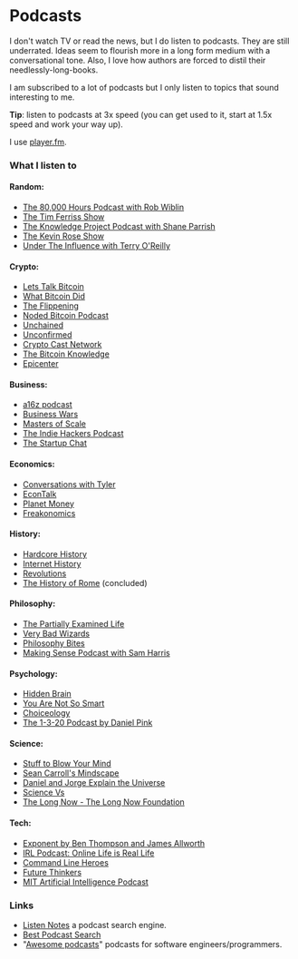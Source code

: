 # Podcasts

I don't watch TV or read the news, but I do listen to podcasts. They are still underrated. Ideas seem to flourish more in a long form medium with a conversational tone. Also, I love how authors are forced to distil their needlessly-long-books.

I am subscribed to a lot of podcasts but I only listen to topics that sound interesting to me.

**Tip**: listen to podcasts at 3x speed (you can get used to it, start at 1.5x speed and work your way up).

I use [player.fm](https://player.fm).

### What I listen to

#### **Random**:

* [The 80,000 Hours Podcast with Rob Wiblin](https://80000hours.org/podcast/)
* [The Tim Ferriss Show](https://tim.blog/podcast/)
* [The Knowledge Project Podcast with Shane Parrish](https://fs.blog/the-knowledge-project/)
* [The Kevin Rose Show](https://www.kevinrose.com/)
* [Under The Influence with Terry O'Reilly](https://www.cbc.ca/radio/undertheinfluence)

#### **Crypto**:

* [Lets Talk Bitcoin](https://letstalkbitcoin.com/)
* [What Bitcoin Did](https://www.whatbitcoindid.com/podcast/)
* [The Flippening](https://p.nomics.com/podcast)
* [Noded Bitcoin Podcast](https://noded.org/)
* [Unchained](https://unchainedpodcast.com/)
* [Unconfirmed](https://unconfirmed.libsyn.com/)
* [Crypto Cast Network](http://www.cryptocast.network/)
* [The Bitcoin Knowledge ](https://www.bitcoin.kn/)
* [Epicenter](https://epicenter.tv/)

#### **Business**:

* [a16z podcast](https://a16z.com/podcasts/)
* [Business Wars](https://wondery.com/shows/business-wars/)
* [Masters of Scale](https://mastersofscale.com/)
* [The Indie Hackers Podcast](https://www.indiehackers.com/podcast)
* [The Startup Chat](https://thestartupchat.com/)

#### **Economics**:

* [Conversations with Tyler](https://conversationswithtyler.com/)
* [EconTalk](http://www.econtalk.org/)
* [Planet Money](https://www.npr.org/podcasts/510289/planet-money)
* [Freakonomics](http://freakonomics.com/)

#### **History**:

* [Hardcore History ](https://www.dancarlin.com/hardcore-history-series/)
* [Internet History](http://www.internethistorypodcast.com/)
* [Revolutions](https://www.revolutionspodcast.com/) 
* [The History of Rome](https://thehistoryofrome.typepad.com/) \(concluded\)

#### **Philosophy**:

* [The Partially Examined Life](https://partiallyexaminedlife.com/)
* [Very Bad Wizards](https://verybadwizards.fireside.fm/)
* [Philosophy Bites](https://philosophybites.com/)
* [Making Sense Podcast with Sam Harris ](https://samharris.org/podcast/)

#### **Psychology**:

* [Hidden Brain](https://www.npr.org/podcasts/510308/hidden-brain)
* [You Are Not So Smart](https://youarenotsosmart.com/podcast/)
* [Choiceology](https://www.schwab.com/resource-center/podcast)
* [The 1-3-20 Podcast by Daniel Pink](https://itunes.apple.com/us/podcast/the-1-3-20-podcast/id1295773682?mt=2)

#### **Science**:

* [Stuff to Blow Your Mind](https://www.stufftoblowyourmind.com/podcasts)
* [Sean Carroll's Mindscape](https://www.preposterousuniverse.com/podcast/)
* [Daniel and Jorge Explain the Universe](https://www.danielandjorge.com/)
* [Science Vs](https://www.gimletmedia.com/science-vs)
* [The Long Now - The Long Now Foundation](http://longnow.org/seminars/podcast/)

#### **Tech**:

* [Exponent by Ben Thompson and James Allworth](https://exponent.fm/)
* [IRL Podcast: Online Life is Real Life](https://irlpodcast.org/)
* [Command Line Heroes ](https://www.redhat.com/en/command-line-heroes)
* [Future Thinkers](https://futurethinkers.org/)
* [MIT Artificial Intelligence Podcast](https://lexfridman.com/ai/)

### Links

* [Listen Notes](https://www.listennotes.com/) a podcast search engine.
* [Best Podcast Search](https://bestpodcasts.com/)
* "[Awesome podcasts](https://github.com/rShetty/awesome-podcasts)" podcasts for software engineers/programmers.


